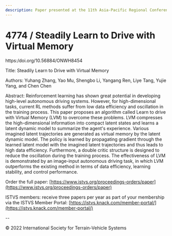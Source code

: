 ```yaml
---
description: Paper presented at the 11th Asia-Pacific Regional Conference of the ISTVS
---
```


# 4774 / Steadily Learn to Drive with Virtual Memory

https:/doi.org/10.56884/ONWH8454

Title: Steadily Learn to Drive with Virtual Memory

Authors: Yuhang Zhang, Yao Mu, Shengbo Li, Yangang Ren, Liye Tang, Yujie Yang, and Chen Chen

Abstract: Reinforcement learning has shown great potential in developing high-level autonomous driving systems. However, for high-dimensional tasks, current RL methods suffer from low data efficiency and oscillation in the training process. This paper proposes an algorithm called Learn to drive with Virtual Memory (LVM) to overcome these problems. LVM compresses the high-dimensional information into compact latent states and learns a latent dynamic model to summarize the agent's experience. Various imagined latent trajectories are generated as virtual memory by the latent dynamic model. The policy is learned by propagating gradient through the learned latent model with the imagined latent trajectories and thus leads to high data efficiency. Furthermore, a double critic structure is designed to reduce the oscillation during the training process. The effectiveness of LVM is demonstrated by an image-input autonomous driving task, in which LVM outperforms the existing method in terms of data efficiency, learning stability, and control performance.

Order the full paper: [https://www.istvs.org/proceedings-orders/paper](https://www.istvs.org/proceedings-orders/paper)

ISTVS members: receive three papers per year as part of your membership via the ISTVS Member Portal: [https://istvs.knack.com/member-portal/](https://istvs.knack.com/member-portal/)

\--

© 2022 International Society for Terrain-Vehicle Systems
